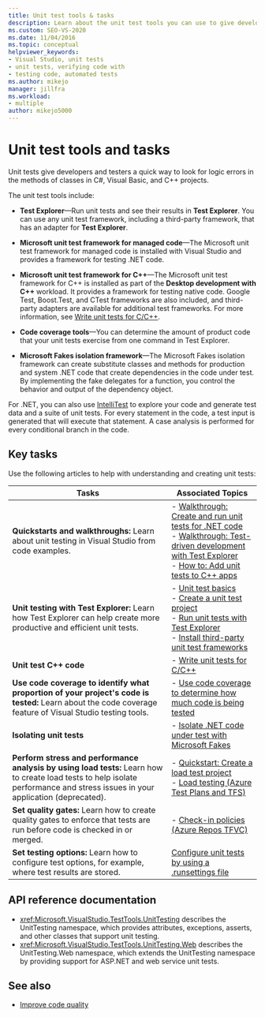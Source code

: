 ```yaml
---
title: Unit test tools & tasks
description: Learn about the unit test tools you can use to give developers and testers a quick way to look for logic errors in your code. 
ms.custom: SEO-VS-2020
ms.date: 11/04/2016
ms.topic: conceptual
helpviewer_keywords:
- Visual Studio, unit tests
- unit tests, verifying code with
- testing code, automated tests
ms.author: mikejo
manager: jillfra
ms.workload:
- multiple
author: mikejo5000
---
```

# Unit test tools and tasks

Unit tests give developers and testers a quick way to look for logic errors in the methods of classes in C#, Visual Basic, and C++ projects.

The unit test tools include:

* **Test Explorer**&mdash;Run unit tests and see their results in **Test Explorer**. You can use any unit test framework, including a third-party framework, that has an adapter for **Test Explorer**.

* **Microsoft unit test framework for managed code**&mdash;The Microsoft unit test framework for managed code is installed with Visual Studio and provides a framework for testing .NET code.

* **Microsoft unit test framework for C++**&mdash;The Microsoft unit test framework for C++ is installed as part of the **Desktop development with C++** workload. It provides a framework for testing native code. Google Test, Boost.Test, and CTest frameworks are also included, and third-party adapters are available for additional test frameworks. For more information, see [Write unit tests for C/C++](../test/writing-unit-tests-for-c-cpp.md).

* **Code coverage tools**&mdash;You can determine the amount of product code that your unit tests exercise from one command in Test Explorer.

* **Microsoft Fakes isolation framework**&mdash;The Microsoft Fakes isolation framework can create substitute classes and methods for production and system .NET code that create dependencies in the code under test. By implementing the fake delegates for a function, you control the behavior and output of the dependency object.

For .NET, you can also use [IntelliTest](../test/generate-unit-tests-for-your-code-with-intellitest.md) to explore your code and generate test data and a suite of unit tests. For every statement in the code, a test input is generated that will execute that statement. A case analysis is performed for every conditional branch in the code.

## Key tasks

Use the following articles to help with understanding and creating unit tests:

|Tasks|Associated Topics|
|-|-----------------------|
|**Quickstarts and walkthroughs:** Learn about unit testing in Visual Studio from code examples.|- [Walkthrough: Create and run unit tests for .NET code](../test/walkthrough-creating-and-running-unit-tests-for-managed-code.md)<br />- [Walkthrough: Test-driven development with Test Explorer](../test/quick-start-test-driven-development-with-test-explorer.md)<br />- [How to: Add unit tests to C++ apps](../test/how-to-use-microsoft-test-framework-for-cpp.md)|
|**Unit testing with Test Explorer:** Learn how Test Explorer can help create more productive and efficient unit tests.|- [Unit test basics](../test/unit-test-basics.md)<br />- [Create a unit test project](../test/create-a-unit-test-project.md)<br />- [Run unit tests with Test Explorer](../test/run-unit-tests-with-test-explorer.md)<br />- [Install third-party unit test frameworks](../test/install-third-party-unit-test-frameworks.md)|
|**Unit test C++ code**|- [Write unit tests for C/C++](../test/writing-unit-tests-for-c-cpp.md)|
|**Use code coverage to identify what proportion of your project's code is tested:** Learn about the code coverage feature of Visual Studio testing tools.|- [Use code coverage to determine how much code is being tested](../test/using-code-coverage-to-determine-how-much-code-is-being-tested.md)|
|**Isolating unit tests**|- [Isolate .NET code under test with Microsoft Fakes](../test/isolating-code-under-test-with-microsoft-fakes.md)|
|**Perform stress and performance analysis by using load tests:** Learn how to create load tests to help isolate performance and stress issues in your application (deprecated).|- [Quickstart: Create a load test project](../test/quickstart-create-a-load-test-project.md)<br />- [Load testing (Azure Test Plans and TFS)](/azure/devops/test/load-test/index?view=vsts&preserve-view=true)|
|**Set quality gates:** Learn how to create quality gates to enforce that tests are run before code is checked in or merged.|- [Check-in policies (Azure Repos TFVC)](/azure/devops/repos/tfvc/add-check-policies?view=vsts&preserve-view=true)|
|**Set testing options:** Learn how to configure test options, for example, where test results are stored.|[Configure unit tests by using a .runsettings file](../test/configure-unit-tests-by-using-a-dot-runsettings-file.md)|

## API reference documentation

- <xref:Microsoft.VisualStudio.TestTools.UnitTesting> describes the UnitTesting namespace, which provides attributes, exceptions, asserts, and other classes that support unit testing.
- <xref:Microsoft.VisualStudio.TestTools.UnitTesting.Web> describes the UnitTesting.Web namespace, which extends the UnitTesting namespace by providing support for ASP.NET and web service unit tests.

## See also

- [Improve code quality](../test/improve-code-quality.md)